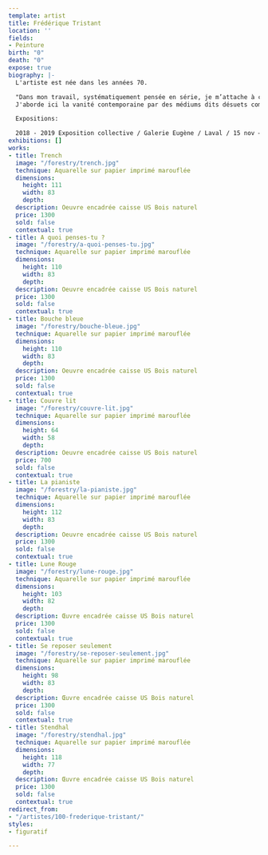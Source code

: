 ```yaml
---
template: artist
title: Frédérique Tristant
location: ''
fields:
- Peinture
birth: "0"
death: "0"
expose: true
biography: |-
  L'artiste est née dans les années 70.

  "Dans mon travail, systématiquement pensée en série, je m’attache à créer une tension visuelle entre matérialité et immatérialité des espaces. Sous la forme d’aquarelles, et après toute une procédure plastique de photographies, d’impressions et de recouvrements, je désubstantialise les choses.
  J'aborde ici la vanité contemporaine par des médiums dits désuets comme l'aquarelle, le fil de couture, le tissu imprimé, le papier peint, la moquette. J'efface les tensions des personnages par cette peinture à l'eau qui les floutent et je les révèle par des points de couture ou par des tissus à motifs très identifiables, sorte de petites aspérités de couleurs à la surface." Frédérique Tristant.

  Expositions:

  2018 - 2019 Exposition collective / Galerie Eugène / Laval / 15 nov – 26 janv « Inte?rieurs » / Galerie Eugène / Laval / 13 sept – 27 oct « Fragments » / Galerie La Ralentie / Paris 11e? 2017 Année de recherches – voyages : Bruxelles, Amsterdam, Berlin, Copenhague... 2016 Installation " Sur-Mesure " / CERA-Sèvres Outdoors Domaine national de Saint- Cloud / 15 avril-15 juillet 2015 Exposition personnelle « Alice au Pays du Lifestyle » / Galerie Lélia Mordoch Paris 6ème / 11-20 Septembre « Catalogue MaIson + Jardin » / Le Kabinet / Bruxelles / 18-24 Avril 2014 « Minichromes » / Cent Centimètres Carres Saison III / Galerie du Philosophe / Carla-Bayle (09) Installation « PAS à PAS » / Des artistes en campagne / Festival Land Art & Art Contemporain (77) 2013 « Structure en échiquier » / Parcours d’Artistes / Passerelles / Pontault- Combault (77) éditions 2015 / 2012 Biennale Livres à voir / Sélection prix du public / Arras formation 2009 Capes d’Arts Plastiques / Université de Haute-Bretagne Rennes II 2002 Doctorat Sémiotique Visuelle / Université Michel de Montaigne Bordeaux III
exhibitions: []
works:
- title: Trench
  image: "/forestry/trench.jpg"
  technique: Aquarelle sur papier imprimé marouflée
  dimensions:
    height: 111
    width: 83
    depth: 
  description: Oeuvre encadrée caisse US Bois naturel
  price: 1300
  sold: false
  contextual: true
- title: A quoi penses-tu ?
  image: "/forestry/a-quoi-penses-tu.jpg"
  technique: Aquarelle sur papier imprimé marouflée
  dimensions:
    height: 110
    width: 83
    depth: 
  description: Oeuvre encadrée caisse US Bois naturel
  price: 1300
  sold: false
  contextual: true
- title: Bouche bleue
  image: "/forestry/bouche-bleue.jpg"
  technique: Aquarelle sur papier imprimé marouflée
  dimensions:
    height: 110
    width: 83
    depth: 
  description: Oeuvre encadrée caisse US Bois naturel
  price: 1300
  sold: false
  contextual: true
- title: Couvre lit
  image: "/forestry/couvre-lit.jpg"
  technique: Aquarelle sur papier imprimé marouflée
  dimensions:
    height: 64
    width: 58
    depth: 
  description: Oeuvre encadrée caisse US Bois naturel
  price: 700
  sold: false
  contextual: true
- title: La pianiste
  image: "/forestry/la-pianiste.jpg"
  technique: Aquarelle sur papier imprimé marouflée
  dimensions:
    height: 112
    width: 83
    depth: 
  description: Oeuvre encadrée caisse US Bois naturel
  price: 1300
  sold: false
  contextual: true
- title: Lune Rouge
  image: "/forestry/lune-rouge.jpg"
  technique: Aquarelle sur papier imprimé marouflée
  dimensions:
    height: 103
    width: 82
    depth: 
  description: Œuvre encadrée caisse US Bois naturel
  price: 1300
  sold: false
  contextual: true
- title: Se reposer seulement
  image: "/forestry/se-reposer-seulement.jpg"
  technique: Aquarelle sur papier imprimé marouflée
  dimensions:
    height: 98
    width: 83
    depth: 
  description: Œuvre encadrée caisse US Bois naturel
  price: 1300
  sold: false
  contextual: true
- title: Stendhal
  image: "/forestry/stendhal.jpg"
  technique: Aquarelle sur papier imprimé marouflée
  dimensions:
    height: 118
    width: 77
    depth: 
  description: Œuvre encadrée caisse US Bois naturel
  price: 1300
  sold: false
  contextual: true
redirect_from:
- "/artistes/100-frederique-tristant/"
styles:
- figuratif

---
```

